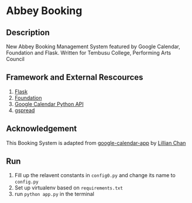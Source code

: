 Abbey Booking
===================

## Description

New Abbey Booking Management System featured by Google Calendar, Foundation and Flask. Written for Tembusu College, Performing Arts Council

## Framework and External Rescources

1. [Flask](http://flask.pocoo.org/)
2. [Foundation](http://foundation.zurb.com/)
3. [Google Calendar Python API](https://developers.google.com/google-apps/calendar/‎)
4. [gspread](https://github.com/burnash/gspread)

## Acknowledgement

This Booking System is adapted from [google-calendar-app](https://github.com/lillchan/google-calendar-app) by [Lillian Chan](https://github.com/lillchan)

## Run

1. Fill up the relavent constants in `config0.py` and change its name to `config.py`
2. Set up virtualenv based on `requirements.txt`
3. run `python app.py` in the terminal